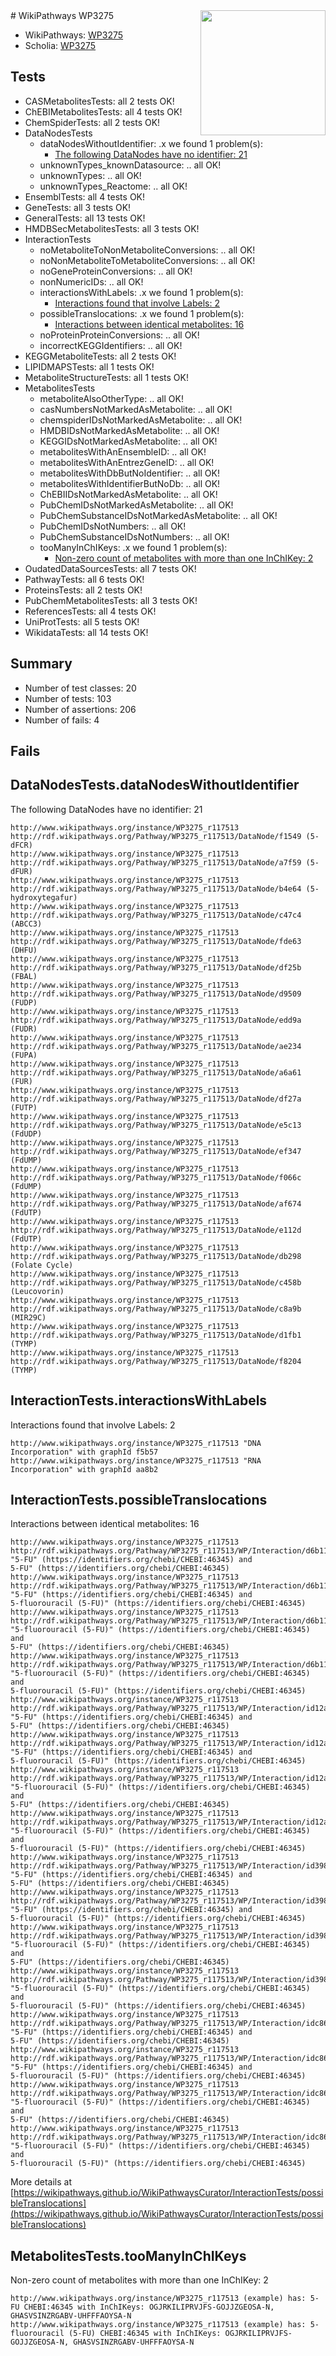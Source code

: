<img style="float: right; width: 200px" src="https://upload.wikimedia.org/wikipedia/commons/thumb/8/83/Wplogo_with_text_500.png/640px-Wplogo_with_text_500.png" />
# WikiPathways WP3275

* WikiPathways: [WP3275](https://new.wikipathways.org/pathways/WP3275)
* Scholia: [WP3275](https://scholia.toolforge.org/wikipathways/WP3275)
## Tests
* CASMetabolitesTests: all 2 tests OK!
* ChEBIMetabolitesTests: all 4 tests OK!
* ChemSpiderTests: all 2 tests OK!
* DataNodesTests
    * dataNodesWithoutIdentifier: .x we found 1 problem(s):
        * [The following DataNodes have no identifier: 21](#8792c4b0)
    * unknownTypes_knownDatasource: .. all OK!
    * unknownTypes: .. all OK!
    * unknownTypes_Reactome: .. all OK!
* EnsemblTests: all 4 tests OK!
* GeneTests: all 3 tests OK!
* GeneralTests: all 13 tests OK!
* HMDBSecMetabolitesTests: all 3 tests OK!
* InteractionTests
    * noMetaboliteToNonMetaboliteConversions: .. all OK!
    * noNonMetaboliteToMetaboliteConversions: .. all OK!
    * noGeneProteinConversions: .. all OK!
    * nonNumericIDs: .. all OK!
    * interactionsWithLabels: .x we found 1 problem(s):
        * [Interactions found that involve Labels: 2](#630d2679)
    * possibleTranslocations: .x we found 1 problem(s):
        * [Interactions between identical metabolites: 16](#dc76dff2)
    * noProteinProteinConversions: .. all OK!
    * incorrectKEGGIdentifiers: .. all OK!
* KEGGMetaboliteTests: all 2 tests OK!
* LIPIDMAPSTests: all 1 tests OK!
* MetaboliteStructureTests: all 1 tests OK!
* MetabolitesTests
    * metaboliteAlsoOtherType: .. all OK!
    * casNumbersNotMarkedAsMetabolite: .. all OK!
    * chemspiderIDsNotMarkedAsMetabolite: .. all OK!
    * HMDBIDsNotMarkedAsMetabolite: .. all OK!
    * KEGGIDsNotMarkedAsMetabolite: .. all OK!
    * metabolitesWithAnEnsembleID: .. all OK!
    * metabolitesWithAnEntrezGeneID: .. all OK!
    * metabolitesWithDbButNoIdentifier: .. all OK!
    * metabolitesWithIdentifierButNoDb: .. all OK!
    * ChEBIIDsNotMarkedAsMetabolite: .. all OK!
    * PubChemIDsNotMarkedAsMetabolite: .. all OK!
    * PubChemSubstanceIDsNotMarkedAsMetabolite: .. all OK!
    * PubChemIDsNotNumbers: .. all OK!
    * PubChemSubstanceIDsNotNumbers: .. all OK!
    * tooManyInChIKeys: .x we found 1 problem(s):
        * [Non-zero count of metabolites with more than one InChIKey: 2](#a4e4037f)
* OudatedDataSourcesTests: all 7 tests OK!
* PathwayTests: all 6 tests OK!
* ProteinsTests: all 2 tests OK!
* PubChemMetabolitesTests: all 3 tests OK!
* ReferencesTests: all 4 tests OK!
* UniProtTests: all 5 tests OK!
* WikidataTests: all 14 tests OK!


## Summary

* Number of test classes: 20
* Number of tests: 103
* Number of assertions: 206
* Number of fails: 4

## Fails

<a name="8792c4b0" />

## DataNodesTests.dataNodesWithoutIdentifier

The following DataNodes have no identifier: 21
```
http://www.wikipathways.org/instance/WP3275_r117513 http://rdf.wikipathways.org/Pathway/WP3275_r117513/DataNode/f1549 (5-dFCR)
http://www.wikipathways.org/instance/WP3275_r117513 http://rdf.wikipathways.org/Pathway/WP3275_r117513/DataNode/a7f59 (5-dFUR)
http://www.wikipathways.org/instance/WP3275_r117513 http://rdf.wikipathways.org/Pathway/WP3275_r117513/DataNode/b4e64 (5-hydroxytegafur)
http://www.wikipathways.org/instance/WP3275_r117513 http://rdf.wikipathways.org/Pathway/WP3275_r117513/DataNode/c47c4 (ABCC3)
http://www.wikipathways.org/instance/WP3275_r117513 http://rdf.wikipathways.org/Pathway/WP3275_r117513/DataNode/fde63 (DHFU)
http://www.wikipathways.org/instance/WP3275_r117513 http://rdf.wikipathways.org/Pathway/WP3275_r117513/DataNode/df25b (FBAL)
http://www.wikipathways.org/instance/WP3275_r117513 http://rdf.wikipathways.org/Pathway/WP3275_r117513/DataNode/d9509 (FUDP)
http://www.wikipathways.org/instance/WP3275_r117513 http://rdf.wikipathways.org/Pathway/WP3275_r117513/DataNode/edd9a (FUDR)
http://www.wikipathways.org/instance/WP3275_r117513 http://rdf.wikipathways.org/Pathway/WP3275_r117513/DataNode/ae234 (FUPA)
http://www.wikipathways.org/instance/WP3275_r117513 http://rdf.wikipathways.org/Pathway/WP3275_r117513/DataNode/a6a61 (FUR)
http://www.wikipathways.org/instance/WP3275_r117513 http://rdf.wikipathways.org/Pathway/WP3275_r117513/DataNode/df27a (FUTP)
http://www.wikipathways.org/instance/WP3275_r117513 http://rdf.wikipathways.org/Pathway/WP3275_r117513/DataNode/e5c13 (FdUDP)
http://www.wikipathways.org/instance/WP3275_r117513 http://rdf.wikipathways.org/Pathway/WP3275_r117513/DataNode/ef347 (FdUMP)
http://www.wikipathways.org/instance/WP3275_r117513 http://rdf.wikipathways.org/Pathway/WP3275_r117513/DataNode/f066c (FdUMP)
http://www.wikipathways.org/instance/WP3275_r117513 http://rdf.wikipathways.org/Pathway/WP3275_r117513/DataNode/af674 (FdUTP)
http://www.wikipathways.org/instance/WP3275_r117513 http://rdf.wikipathways.org/Pathway/WP3275_r117513/DataNode/e112d (FdUTP)
http://www.wikipathways.org/instance/WP3275_r117513 http://rdf.wikipathways.org/Pathway/WP3275_r117513/DataNode/db298 (Folate Cycle)
http://www.wikipathways.org/instance/WP3275_r117513 http://rdf.wikipathways.org/Pathway/WP3275_r117513/DataNode/c458b (Leucovorin)
http://www.wikipathways.org/instance/WP3275_r117513 http://rdf.wikipathways.org/Pathway/WP3275_r117513/DataNode/c8a9b (MIR29C)
http://www.wikipathways.org/instance/WP3275_r117513 http://rdf.wikipathways.org/Pathway/WP3275_r117513/DataNode/d1fb1 (TYMP)
http://www.wikipathways.org/instance/WP3275_r117513 http://rdf.wikipathways.org/Pathway/WP3275_r117513/DataNode/f8204 (TYMP)
```

<a name="630d2679" />

## InteractionTests.interactionsWithLabels

Interactions found that involve Labels: 2
```
http://www.wikipathways.org/instance/WP3275_r117513 "DNA Incorporation" with graphId f5b57
http://www.wikipathways.org/instance/WP3275_r117513 "RNA Incorporation" with graphId aa8b2
```

<a name="dc76dff2" />

## InteractionTests.possibleTranslocations

Interactions between identical metabolites: 16
```
http://www.wikipathways.org/instance/WP3275_r117513 http://rdf.wikipathways.org/Pathway/WP3275_r117513/WP/Interaction/d6b11 "5-FU" (https://identifiers.org/chebi/CHEBI:46345) and 
5-FU" (https://identifiers.org/chebi/CHEBI:46345)
http://www.wikipathways.org/instance/WP3275_r117513 http://rdf.wikipathways.org/Pathway/WP3275_r117513/WP/Interaction/d6b11 "5-FU" (https://identifiers.org/chebi/CHEBI:46345) and 
5-fluorouracil (5-FU)" (https://identifiers.org/chebi/CHEBI:46345)
http://www.wikipathways.org/instance/WP3275_r117513 http://rdf.wikipathways.org/Pathway/WP3275_r117513/WP/Interaction/d6b11 "5-fluorouracil (5-FU)" (https://identifiers.org/chebi/CHEBI:46345) and 
5-FU" (https://identifiers.org/chebi/CHEBI:46345)
http://www.wikipathways.org/instance/WP3275_r117513 http://rdf.wikipathways.org/Pathway/WP3275_r117513/WP/Interaction/d6b11 "5-fluorouracil (5-FU)" (https://identifiers.org/chebi/CHEBI:46345) and 
5-fluorouracil (5-FU)" (https://identifiers.org/chebi/CHEBI:46345)
http://www.wikipathways.org/instance/WP3275_r117513 http://rdf.wikipathways.org/Pathway/WP3275_r117513/WP/Interaction/id12aaa43 "5-FU" (https://identifiers.org/chebi/CHEBI:46345) and 
5-FU" (https://identifiers.org/chebi/CHEBI:46345)
http://www.wikipathways.org/instance/WP3275_r117513 http://rdf.wikipathways.org/Pathway/WP3275_r117513/WP/Interaction/id12aaa43 "5-FU" (https://identifiers.org/chebi/CHEBI:46345) and 
5-fluorouracil (5-FU)" (https://identifiers.org/chebi/CHEBI:46345)
http://www.wikipathways.org/instance/WP3275_r117513 http://rdf.wikipathways.org/Pathway/WP3275_r117513/WP/Interaction/id12aaa43 "5-fluorouracil (5-FU)" (https://identifiers.org/chebi/CHEBI:46345) and 
5-FU" (https://identifiers.org/chebi/CHEBI:46345)
http://www.wikipathways.org/instance/WP3275_r117513 http://rdf.wikipathways.org/Pathway/WP3275_r117513/WP/Interaction/id12aaa43 "5-fluorouracil (5-FU)" (https://identifiers.org/chebi/CHEBI:46345) and 
5-fluorouracil (5-FU)" (https://identifiers.org/chebi/CHEBI:46345)
http://www.wikipathways.org/instance/WP3275_r117513 http://rdf.wikipathways.org/Pathway/WP3275_r117513/WP/Interaction/id398367f4 "5-FU" (https://identifiers.org/chebi/CHEBI:46345) and 
5-FU" (https://identifiers.org/chebi/CHEBI:46345)
http://www.wikipathways.org/instance/WP3275_r117513 http://rdf.wikipathways.org/Pathway/WP3275_r117513/WP/Interaction/id398367f4 "5-FU" (https://identifiers.org/chebi/CHEBI:46345) and 
5-fluorouracil (5-FU)" (https://identifiers.org/chebi/CHEBI:46345)
http://www.wikipathways.org/instance/WP3275_r117513 http://rdf.wikipathways.org/Pathway/WP3275_r117513/WP/Interaction/id398367f4 "5-fluorouracil (5-FU)" (https://identifiers.org/chebi/CHEBI:46345) and 
5-FU" (https://identifiers.org/chebi/CHEBI:46345)
http://www.wikipathways.org/instance/WP3275_r117513 http://rdf.wikipathways.org/Pathway/WP3275_r117513/WP/Interaction/id398367f4 "5-fluorouracil (5-FU)" (https://identifiers.org/chebi/CHEBI:46345) and 
5-fluorouracil (5-FU)" (https://identifiers.org/chebi/CHEBI:46345)
http://www.wikipathways.org/instance/WP3275_r117513 http://rdf.wikipathways.org/Pathway/WP3275_r117513/WP/Interaction/idc86511af "5-FU" (https://identifiers.org/chebi/CHEBI:46345) and 
5-FU" (https://identifiers.org/chebi/CHEBI:46345)
http://www.wikipathways.org/instance/WP3275_r117513 http://rdf.wikipathways.org/Pathway/WP3275_r117513/WP/Interaction/idc86511af "5-FU" (https://identifiers.org/chebi/CHEBI:46345) and 
5-fluorouracil (5-FU)" (https://identifiers.org/chebi/CHEBI:46345)
http://www.wikipathways.org/instance/WP3275_r117513 http://rdf.wikipathways.org/Pathway/WP3275_r117513/WP/Interaction/idc86511af "5-fluorouracil (5-FU)" (https://identifiers.org/chebi/CHEBI:46345) and 
5-FU" (https://identifiers.org/chebi/CHEBI:46345)
http://www.wikipathways.org/instance/WP3275_r117513 http://rdf.wikipathways.org/Pathway/WP3275_r117513/WP/Interaction/idc86511af "5-fluorouracil (5-FU)" (https://identifiers.org/chebi/CHEBI:46345) and 
5-fluorouracil (5-FU)" (https://identifiers.org/chebi/CHEBI:46345)
```

More details at [https://wikipathways.github.io/WikiPathwaysCurator/InteractionTests/possibleTranslocations](https://wikipathways.github.io/WikiPathwaysCurator/InteractionTests/possibleTranslocations)

<a name="a4e4037f" />

## MetabolitesTests.tooManyInChIKeys

Non-zero count of metabolites with more than one InChIKey: 2
```
http://www.wikipathways.org/instance/WP3275_r117513 (example) has: 5-FU CHEBI:46345 with InChIKeys: OGJRKILIPRVJFS-GOJJZGEOSA-N, GHASVSINZRGABV-UHFFFAOYSA-N
http://www.wikipathways.org/instance/WP3275_r117513 (example) has: 5-fluorouracil (5-FU) CHEBI:46345 with InChIKeys: OGJRKILIPRVJFS-GOJJZGEOSA-N, GHASVSINZRGABV-UHFFFAOYSA-N
```

